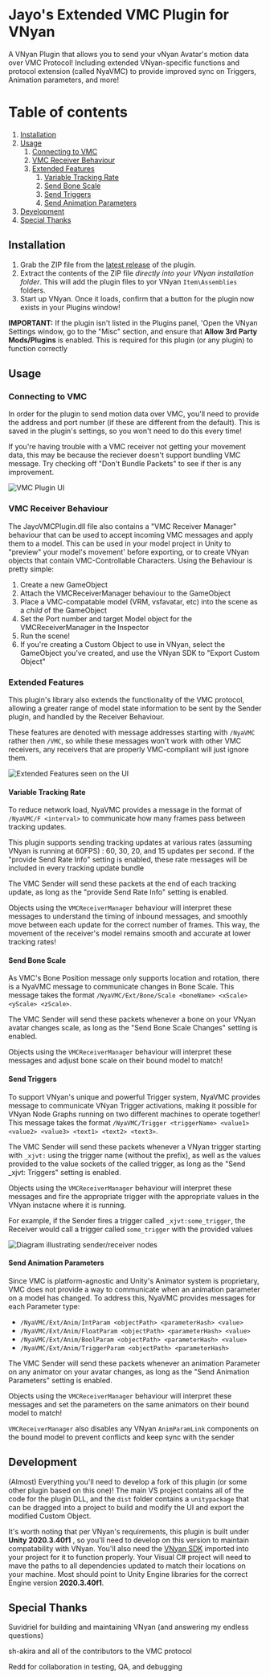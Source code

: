 # Jayo's Extended VMC Plugin for VNyan

A VNyan Plugin that allows you to send your vNyan Avatar's motion data over VMC Protocol! 
Including extended VNyan-specific functions and protocol extension (called NyaVMC) to provide improved sync on Triggers, Animation parameters, and more! 

# Table of contents
1. [Installation](#installation)
2. [Usage](#usage)
    1. [Connecting to VMC](#connecting-to-vmc)
    2. [VMC Receiver Behaviour](#vmc-receiver-behaviour)
    3. [Extended Features](#extended-features)
        1. [Variable Tracking Rate](#variable-tracking-rate)
        2. [Send Bone Scale](#send-bone-scale)
        3. [Send Triggers](#send-triggers)
        4. [Send Animation Parameters](#send-animation-parameters)
3. [Development](#development)
4. [Special Thanks](#special-thanks)

## Installation
1. Grab the ZIP file from the [latest release](https://github.com/jayo-exe/JayoVMCPlugin/releases/latest) of the plugin.
2. Extract the contents of the ZIP file _directly into your VNyan installation folder_.  This will add the plugin files to yor VNyan `Item\Assemblies` folders.
3. Start up VNyan. Once it loads, confirm that a button for the plugin now exists in your Plugins window!

**IMPORTANT:** If the plugin isn't listed in the Plugins panel, 'Open the VNyan Settings window, go to the "Misc" section, and ensure that **Allow 3rd Party Mods/Plugins** is enabled. This is required for this plugin  (or any plugin) to function correctly

## Usage
### Connecting to VMC
In order for the plugin to send motion data over VMC, you'll need to provide the address and port number (if these are different from the default). This is saved in the plugin's settings, so you won't need to do this every time!

If you're having trouble with a VMC receiver not getting your movement data, this may be because the reciever doesn't support bundling VMC message. Try checking off "Don't Bundle Packets" to see if ther is any improvement.

![VMC Plugin UI](https://github.com/user-attachments/assets/a513935c-8623-4498-8623-9b5dec13dcf7)

### VMC Receiver Behaviour
The JayoVMCPlugin.dll file also contains a "VMC Receiver Manager" behaviour that can be used to accept incoming VMC messages and apply them to a model.  This can be used in your model project in Unity to "preview" your model's movement' before exporting, or to create VNyan objects that contain VMC-Controllable Characters.  Using the Behaviour is pretty simple:
1. Create a new GameObject
2. Attach the VMCReceiverManager behaviour to the GameObject
3. Place a VMC-compatable model (VRM, vsfavatar, etc) into the scene as a _child_ of the GameObject
4. Set the Port number and target Model object for the VMCReceiverManager in the Inspector
5. Run the scene!
6. If you're creating a Custom Object to use in VNyan, select the GameObject you've created, and use the VNyan SDK to "Export Custom Object"

### Extended Features
This plugin's library also extends the functionality of the VMC protocol, allowing a greater range of model state information to be sent by the Sender plugin, and handled by the Receiver Behaviour.  

These features are denoted with message addresses starting with `/NyaVMC` rather then `/VMC`, so while these messages won't work with other VMC receivers, any receivers that are properly VMC-compliant will just ignore them.

![Extended Features seen on the UI](https://github.com/user-attachments/assets/80505158-900d-4ab2-98fa-09b865593bed)

#### Variable Tracking Rate
To reduce network load, NyaVMC provides a message in the format of `/NyaVMC/F <interval>` to communicate how many frames pass between tracking updates.

This plugin supports sending tracking updates at various rates (assuming VNyan is running at 60FPS) : 60, 30, 20, and 15 updates per second. if the "provide Send Rate Info" setting is enabled, these rate messages will be included in every tracking update bundle

The VMC Sender will send these packets at the end of each tracking update, as long as the "provide Send Rate Info" setting is enabled. 

Objects using the `VMCReceiverManager` behaviour will interpret these messages to understand the timing of inbound messages, and smoothly move between each update for the correct number of frames.  This way, the movement of the receiver's model remains smooth and accurate at lower tracking rates!

#### Send Bone Scale
As VMC's Bone Position message only supports location and rotation, there is a NyaVMC message to communicate changes in Bone Scale. This message takes the format `/NyaVMC/Ext/Bone/Scale <boneName> <xScale> <yScale> <zScale>`.

The VMC Sender will send these packets whenever a bone on your VNyan avatar changes scale, as long as the "Send Bone Scale Changes" setting is enabled. 

Objects using the `VMCReceiverManager` behaviour will interpret these messages and adjust bone scale on their bound model to match!

#### Send Triggers
To support VNyan's unique and powerful Trigger system, NyaVMC provides message to communicate VNyan Trigger activations, making it possible for VNyan Node Graphs running on two different machines to operate together! This message takes the format `/NyaVMC/Trigger <triggerName> <value1> <value2> <value3> <text1> <text2> <text3>`.

The VMC Sender will send these packets whenever a VNyan trigger starting with `_xjvt:` using the trigger name (without the prefix), as well as the values provided to the value sockets of the called trigger, as long as the "Send _xjvt: Triggers" setting is enabled. 

Objects using the `VMCReceiverManager` behaviour will interpret these messages and fire the appropriate trigger with the appropriate values in the VNyan instacne where it is running.  

For example, if the Sender fires a trigger called `_xjvt:some_trigger`, the Receiver would call a trigger called `some_trigger` with the provided values

![Diagram illustrating sender/receiver nodes](https://github.com/user-attachments/assets/edc3f7cd-b520-4c81-8e6c-09b85553a605)

#### Send Animation Parameters
Since VMC is platform-agnostic and Unity's Animator system is proprietary, VMC does not provide a way to communicate when an animation parameter on a model has changed.  To address this, NyaVMC provides messages for each Parameter type:

- `/NyaVMC/Ext/Anim/IntParam <objectPath> <parameterHash> <value>`
- `/NyaVMC/Ext/Anim/FloatParam <objectPath> <parameterHash> <value>`
- `/NyaVMC/Ext/Anim/BoolParam <objectPath> <parameterHash> <value>`
- `/NyaVMC/Ext/Anim/TriggerParam <objectPath> <parameterHash>`

The VMC Sender will send these packets whenever an animation Parameter on any animator on your avatar changes, as long as the "Send Animation Parameters" setting is enabled. 

Objects using the `VMCReceiverManager` behaviour will interpret these messages and set the parameters on the same animators on their bound model to match! 

`VMCReceiverManager` also disables any VNyan `AnimParamLink` components on the bound model to prevent conflicts and keep sync with the sender

## Development
(Almost) Everything you'll need to develop a fork of this plugin (or some other plugin based on this one)!  The main VS project contains all of the code for the plugin DLL, and the `dist` folder contains a `unitypackage` that can be dragged into a project to build and modify the UI and export the modified Custom Object.

It's worth noting that per VNyan's requirements, this plugin is built under **Unity 2020.3.40f1** , so you'll need to develop on this version to maintain compatability with VNyan.
You'll also need the [VNyan SDK](https://suvidriel.itch.io/vnyan) imported into your project for it to function properly.
Your Visual C# project will need to mave the paths to all dependencies updated to match their locations on your machine.  Most should point to Unity Engine libraries for the correct Engine version **2020.3.40f1**.

## Special Thanks
Suvidriel for building and maintaining VNyan (and answering my endless questions)

sh-akira and all of the contributors to the VMC protocol

Redd for collaboration in testing, QA, and debugging 
